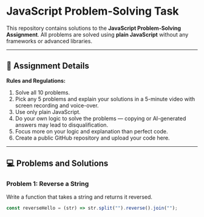 # JavaScript Problem-Solving Task

This repository contains solutions to the **JavaScript Problem-Solving Assignment**. All problems are solved using **plain JavaScript** without any frameworks or advanced libraries.

---

## 📝 Assignment Details

**Rules and Regulations:**

1. Solve all 10 problems.
2. Pick any 5 problems and explain your solutions in a 5-minute video with screen recording and voice-over.
3. Use only plain JavaScript.
4. Do your own logic to solve the problems — copying or AI-generated answers may lead to disqualification.
5. Focus more on your logic and explanation than perfect code.
6. Create a public GitHub repository and upload your code here.

---

## 💻 Problems and Solutions

### Problem 1: Reverse a String
Write a function that takes a string and returns it reversed.
```js
const reverseHello = (str) => str.split("").reverse().join("");

